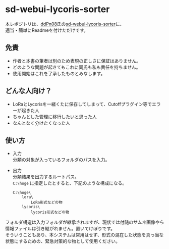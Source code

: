 # sd-webui-lycoris-sorter

本レポジトリは、[ddPn08](https://github.com/ddPn08)氏の[sd-webui-lycoris-sorter](https://github.com/ddPn08/sd-webui-lycoris-sorter)に、  
適当・簡単にReadmeを付けただけです。

## 免責

- 作者と本書の筆者は別のため表現の正しさに保証はありません。
- どのような問題が起きてもこれに同氏も私も責任を持ちません。
- 使用開始はこれを了承したものとみなします。

## どんな人向け？

- LoRaとLycorisを一緒くたに保存してしまって、Cutoffプラグイン等でエラーが起きた人
- ちゃんとした管理に移行したいと思った人
- なんとなく分けたくなった人

## 使い方

- 入力  
    分類の対象が入っているフォルダのパスを入力。

- 出力  
    分類結果を出力するルートパス。  
    `C:\hoge` に指定したとすると、下記のような構成になる。  

    ```
    C:\hoge\
        lora\
            LoRa形式などの物
        lycoris\
            lycoris形式などの物
    ```

フォルダ構造は入力フォルダが継承されますが、現状では付随のサムネ画像やら情報ファイルは引き継がれません。置いてけぼりです。  
そういうこともあり、本システムは常用はせず、形式の混在した状態を真っ当な状態にするための、緊急対策的な物として使用ください。
